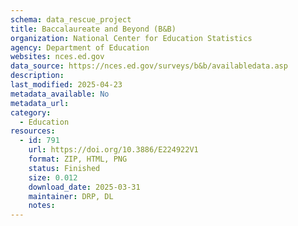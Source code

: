 ```yaml
---
schema: data_rescue_project 
title: Baccalaureate and Beyond (B&B)
organization: National Center for Education Statistics
agency: Department of Education
websites: nces.ed.gov
data_source: https://nces.ed.gov/surveys/b&b/availabledata.asp
description: 
last_modified: 2025-04-23
metadata_available: No
metadata_url: 
category:
  - Education 
resources:
  - id: 791
    url: https://doi.org/10.3886/E224922V1
    format: ZIP, HTML, PNG
    status: Finished
    size: 0.012
    download_date: 2025-03-31
    maintainer: DRP, DL
    notes: 
---
```

